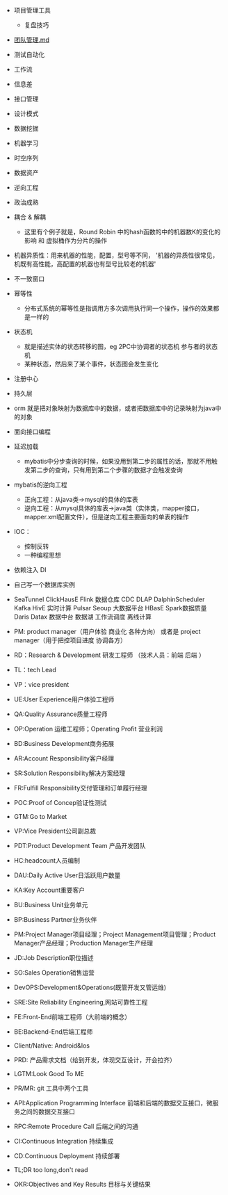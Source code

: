 - 项目管理工具
  - 复盘技巧
- [团队管理.md](%E5%9B%A2%E9%98%9F%E7%AE%A1%E7%90%86.md)
- 测试自动化
- 工作流
- 信息差
- 接口管理
- 设计模式
- 数据挖掘
- 机器学习
- 时空序列
- 数据资产
- 逆向工程
- 政治成熟
- 耦合 & 解耦
  - 这里有个例子就是，Round Robin 中的hash函数的中的机器数K的变化的影响 和 虚拟桶作为分片的操作
- 机器异质性：用来机器的性能，配置，型号等不同， '机器的异质性很常见，机既有高性能，高配置的机器也有型号比较老的机器'
- 不一致窗口
- 幂等性 
  - 分布式系统的幂等性是指调用方多次调用执行同一个操作，操作的效果都是一样的
- 状态机
  - 就是描述实体的状态转移的图，eg 2PC中协调者的状态机 参与者的状态机
  - 某种状态，然后来了某个事件，状态图会发生变化
- 注册中心
- 持久层
- orm 就是把对象映射为数据库中的数据，或者把数据库中的记录映射为java中的对象
- 面向接口编程
- 延迟加载
  - mybatis中分步查询的时候，如果没用到第二步的属性的话，那就不用触发第二步的查询，只有用到第二个步骤的数据才会触发查询
- mybatis的逆向工程
  - 正向工程：从java类->mysql的具体的库表
  - 逆向工程：从mysql具体的库表->java类（实体类，mapper接口，mapper.xml配置文件），但是逆向工程主要面向的单表的操作
- IOC：
  - 控制反转
  - 一种编程思想
- 依赖注入 DI
- 自己写一个数据库实例
- SeaTunnel
  ClickHausE
  Flink
  数据仓库 CDC
  DLAP
  DalphinScheduler
  Kafka
  HivE
  实时计算
  Pulsar
  Seoup 大数据平台
  HBasE
  Spark数据质量
  Daris
  Datax
  数据中台
  数据湖
  工作流调度 离线计算

- PM: product manager（用户体验 商业化 各种方向） 或者是 project manager（用于把控项目进度 协调各方）
- RD：Research & Development 研发工程师 （技术人员：前端 后端 ）
- TL：tech Lead
- VP：vice president
- UE:User Experience用户体验工程师
- QA:Quality Assurance质量工程师
- OP:Operation	运维工程师；Operating Profit 营业利润
- BD:Business Development商务拓展
- AR:Account Responsibility客户经理
- SR:Solution Responsibility解决方案经理
- FR:Fulfill Responsibility交付管理和订单履行经理
- POC:Proof of Concep验证性测试
- GTM:Go to Market
- VP:Vice President公司副总裁
- PDT:Product Development Team 产品开发团队
- HC:headcount人员编制
- DAU:Daily Active User日活跃用户数量
- KA:Key Account重要客户
- BU:Business Unit业务单元
- BP:Business Partner业务伙伴
- PM:Project Manager项目经理；Project Management项目管理；Product Manager产品经理；Production Manager生产经理
- JD:Job Description职位描述
- SO:Sales Operation销售运营
- DevOPS:Development&Operations(既管开发又管运维)
- SRE:Site Reliability Engineering,网站可靠性工程
- FE:Front-End前端工程师（大前端的概念）
- BE:Backend-End后端工程师
- Client/Native: Android&Ios
- PRD: 产品需求文档（给到开发，体现交互设计，开会拉齐）
- LGTM:Look Good To ME
- PR/MR: git 工具中两个工具
- API:Application Programming Interface 前端和后端的数据交互接口，微服务之间的数据交互接口
- RPC:Remote Procedure Call 后端之间的沟通
- CI:Continuous Integration 持续集成
- CD:Continuous Deployment 持续部署
- TL;DR  too long,don't read
- OKR:Objectives and Key Results 目标与关键结果

